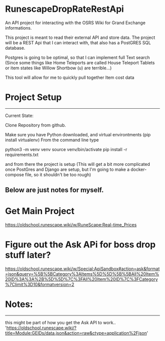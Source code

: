 # RunescapeDropRateRestApi

An API project for interacting with the OSRS Wiki for Grand Exchange informations.

This project is meant to read their external API and store data. 
The project will be a REST Api that I can interact with, that also has a PostGRES SQL database.

Postgres is going to be optimal, so that I can implement full Text search (Since some things like Home Teleports are called House Teleport Tablets or item states like Willow Shortbow (u) are terrible...)


This tool will allow for me to quickly pull together Item cost data 


# Project Setup 
---
Current State:

Clone Repository from github.

Make sure you have Python downloaded, and virtual environtments (pip install virtualenv)
From the command line type

python3 -m venv venv
source venv/bin/activate
pip install -r requirements.txt

and from there the project is setup 
(This will get a bit more complicated once PostGres and Django are setup, but I'm going to make a docker-compose file, so it shouldn't be too rough)



 Below are just notes for myself.
---
# Get Main Project
https://oldschool.runescape.wiki/w/RuneScape:Real-time_Prices



# Figure out the Ask APi for boss drop stuff later?
https://oldschool.runescape.wiki/w/Special:ApiSandbox#action=ask&format=json&query=%5B%5BCategory%3AItems%5D%5D%5B%5BAll%20Item%20ID%3A%3A%2B%5D%5D%7C%3FAll%20Item%20ID%7C%3FCategory%7Climit%3D10&formatversion=2


# Notes:
---
this might be part of how you get the Ask API to work..
'https://oldschool.runescape.wiki/?title=Module:GEIDs/data.json&action=raw&ctype=application%2Fjson'